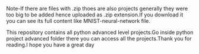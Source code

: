 Note-If there are files with .zip thoes are also projects generally they were too big to be added hence uploaded as .zip extension.If you download it you can see its full content like MNIST-neural-network file.

This repository contains all python advanced level projects.Go inside python project advanced folder there you can access all the projects.Thank you for reading.I hope you have a great day

